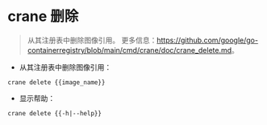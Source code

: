 # crane 删除

> 从其注册表中删除图像引用。
> 更多信息：<https://github.com/google/go-containerregistry/blob/main/cmd/crane/doc/crane_delete.md>。

- 从其注册表中删除图像引用：

`crane delete {{image_name}}`

- 显示帮助：

`crane delete {{-h|--help}}`